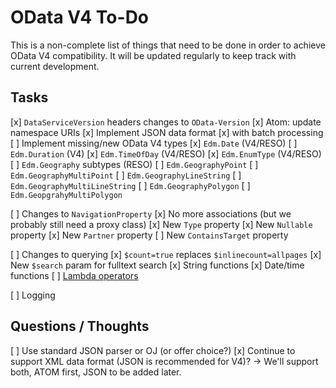 # OData V4 To-Do

This is a non-complete list of things that need to be done in order to achieve OData V4 compatibility. It will be updated regularly to keep track with current development.

## Tasks

[x] `DataServiceVersion` headers changes to `OData-Version`
[x] Atom: update namespace URIs
[x] Implement JSON data format
  [x] with batch processing
[ ] Implement missing/new OData V4 types
  [x] `Edm.Date` (V4/RESO)
  [ ] `Edm.Duration` (V4)
  [x] `Edm.TimeOfDay` (V4/RESO)
  [x] `Edm.EnumType` (V4/RESO)
  [ ] `Edm.Geography` subtypes (RESO)
    [ ] `Edm.GeographyPoint`
    [ ] `Edm.GeographyMultiPoint`
    [ ] `Edm.GeographyLineString`
    [ ] `Edm.GeographyMultiLineString`
    [ ] `Edm.GeographyPolygon`
    [ ] `Edm.GeopgrahyMultiPolygon`

[ ] Changes to `NavigationProperty`
  [x] No more associations (but we probably still need a proxy class)
  [x] New `Type` property
  [x] New `Nullable` property
  [x] New `Partner` property
  [ ] New `ContainsTarget` property

[ ] Changes to querying
  [x] `$count=true` replaces `$inlinecount=allpages`
  [x] New `$search` param for fulltext search
  [x] String functions
  [x] Date/time functions
  [ ] [Lambda operators][1]

[ ] Logging

[1]: http://docs.oasis-open.org/odata/odata/v4.0/errata02/os/complete/part2-url-conventions/odata-v4.0-errata02-os-part2-url-conventions-complete.html#_Toc406398149

## Questions / Thoughts

[ ] Use standard JSON parser or OJ (or offer choice?)
[x] Continue to support XML data format (JSON is recommended for V4)? -> We'll support both, ATOM first, JSON to be added later.
